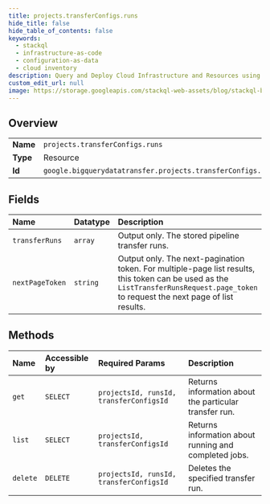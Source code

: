```yaml
---
title: projects.transferConfigs.runs
hide_title: false
hide_table_of_contents: false
keywords:
  - stackql
  - infrastructure-as-code
  - configuration-as-data
  - cloud inventory
description: Query and Deploy Cloud Infrastructure and Resources using SQL
custom_edit_url: null
image: https://storage.googleapis.com/stackql-web-assets/blog/stackql-blog-post-featured-image.png
---
```

  
    

## Overview
<table><tbody>
<tr><td><b>Name</b></td><td><code>projects.transferConfigs.runs</code></td></tr>
<tr><td><b>Type</b></td><td>Resource</td></tr>
<tr><td><b>Id</b></td><td><code>google.bigquerydatatransfer.projects.transferConfigs.runs</code></td></tr>
</tbody></table>

## Fields
| Name | Datatype | Description |
|:-----|:---------|:------------|
| `transferRuns` | `array` | Output only. The stored pipeline transfer runs. |
| `nextPageToken` | `string` | Output only. The next-pagination token. For multiple-page list results, this token can be used as the `ListTransferRunsRequest.page_token` to request the next page of list results. |
## Methods
| Name | Accessible by | Required Params | Description |
|:-----|:--------------|:----------------|:------------|
| `get` | `SELECT` | `projectsId, runsId, transferConfigsId` | Returns information about the particular transfer run. |
| `list` | `SELECT` | `projectsId, transferConfigsId` | Returns information about running and completed jobs. |
| `delete` | `DELETE` | `projectsId, runsId, transferConfigsId` | Deletes the specified transfer run. |
